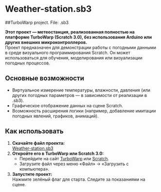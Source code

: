 # Weather-station.sb3
##TurboWarp project. File: .sb3


**Этот проект — метеостанция, реализованная полностью на платформе TurboWarp (Scratch 3.0), без использования Arduino или других внешних микроконтроллеров.**  
Проект предназначен для демонстрации работы с погодными данными в среде визуального программирования Scratch. Он может использоваться для обучения, моделирования или визуализации погодных процессов.

## Основные возможности

- Виртуальное измерение температуры, влажности, давления (или других погодных параметров — в зависимости от реализации в .sb3).
- Графическое отображение данных на сцене Scratch.
- Возможность расширения логики (например, добавление имитации погодных явлений, графиков, анимаций).

## Как использовать

1. **Скачайте файл проекта:**  
   [Weather-station.sb3](https://github.com/ilnark545675/Weather-station.sb3)
2. **Откройте его в TurboWarp или Scratch 3.0:**
   - Перейдите на сайт [TurboWarp](https://turbowarp.org) или [Scratch](https://scratch.mit.edu).
   - Загрузите файл через меню «Файл» → «Загрузить с компьютера».
3. **Запустите проект:**  
   Нажмите зелёный флаг для старта. Следите за показаниями на сцене.
